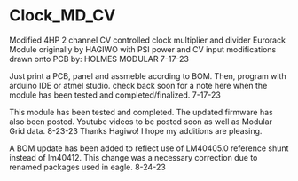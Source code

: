 # Clock_MD_CV
Modified 4HP 2 channel CV controlled clock multiplier and divider Eurorack Module originally by HAGIWO with PSI power and CV input modifications drawn onto PCB by:
HOLMES MODULAR 7-17-23

Just print a PCB, panel and assmeble acording to BOM. Then, program with arduino IDE or atmel studio. 
check back soon for a note here when the module has been tested and completed/finalized. 7-17-23

This module has been tested and completed. The updated firmware has also been posted. Youtube videos to be posted soon as well as Modular Grid data. 8-23-23
Thanks Hagiwo! I hope my additions are pleasing. 

A BOM update has been added to reflect use of LM40405.0 reference shunt instead of lm40412. This change was a necessary correction due to renamed packages used in eagle. 8-24-23
